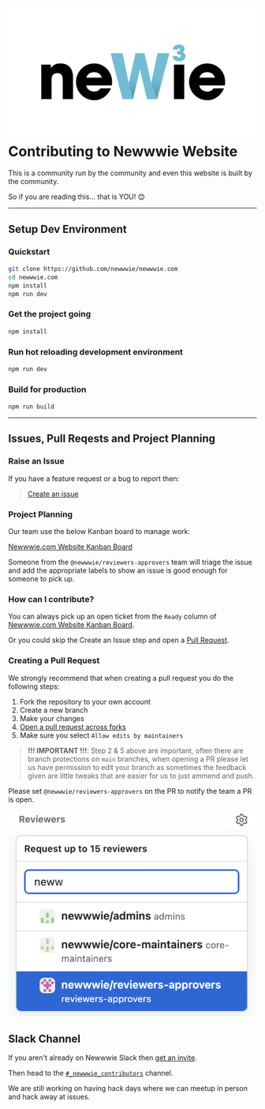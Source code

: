 <img 
  align="right"
  width="1600px"
  alt="Newwwie Logo"
  src="newwwie-logo.svg?sanitize=true" 
/>

# Contributing to Newwwie Website

This is a community run by the community and even this website is built by the community. 

So if you are reading this... that is YOU! 😊

---

## Setup Dev Environment

### Quickstart

```sh
git clone https://github.com/newwwie/newwwie.com
cd newwwie.com
npm install
npm run dev
```

### Get the project going

```sh
npm install
```

### Run hot reloading development environment

```sh
npm run dev
```

### Build for production

```sh
npm run build
```

---

## Issues, Pull Reqests and Project Planning

### Raise an Issue

If you have a feature request or a bug to report then:

> [Create an issue](https://github.com/newwwie/newwwie.com/issues/new/choose)

### Project Planning

Our team use the below Kanban board to manage work:

[Newwwie.com Website Kanban Board](https://github.com/orgs/newwwie/projects/1)

Someone from the `@newwwie/reviewers-approvers` team will triage the issue and add the appropriate labels to show an issue is good enough for someone to pick up.

### How can I contribute?

You can always pick up an open ticket from the `Ready` column of [Newwwie.com Website Kanban Board](https://github.com/orgs/newwwie/projects/1).

Or you could skip the Create an Issue step and open a [Pull Request](https://github.com/newwwie/newwwie.com/compare).

### Creating a Pull Request

We strongly recommend that when creating a pull request you do the following steps:

1. Fork the repository to your own account
2. Create a new branch
3. Make your changes
4. [Open a pull request across forks](https://docs.github.com/en/pull-requests/collaborating-with-pull-requests/proposing-changes-to-your-work-with-pull-requests/creating-a-pull-request-from-a-fork)
5. Make sure you select `Allow edits by maintainers`

> **!!! IMPORTANT !!!**: Step 2 & 5 above are important, often there are branch protections on `main` branches, when opening a PR please let us have permission to edit your branch as sometimes the feedback given are little tweaks that are easier for us to just ammend and push.

Please set `@newwwie/reviewers-approvers` on the PR to notify the team a PR is open.

![Add newwwie/reviewers-approvers team to a pull request.](docs/images/pull-request-reviewers.png)

## Slack Channel

If you aren't already on Newwwie Slack then [get an invite](https://newwwie.com/#invite).

Then head to the [`#_newwwie_contributors`](https://newwwie.slack.com/archives/C06LRQDN3PD) channel.

We are still working on having hack days where we can meetup in person and hack away at issues.
